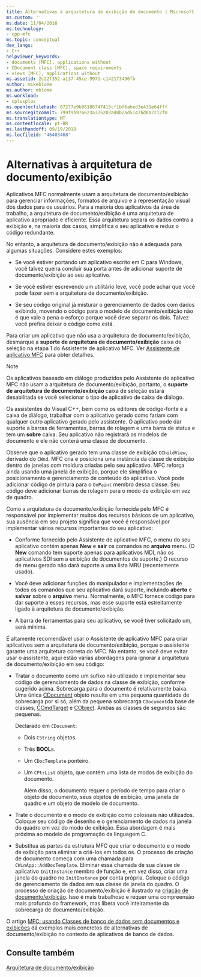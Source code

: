 ```yaml
---
title: Alternativas à arquitetura de exibição de documento | Microsoft Docs
ms.custom: ''
ms.date: 11/04/2016
ms.technology:
- cpp-mfc
ms.topic: conceptual
dev_langs:
- C++
helpviewer_keywords:
- documents [MFC], applications without
- CDocument class [MFC], space requirements
- views [MFC], applications without
ms.assetid: 2c22f352-a137-45ce-9971-c142173496fb
author: mikeblome
ms.author: mblome
ms.workload:
- cplusplus
ms.openlocfilehash: 07277e9b98186747415cf1bf6abed3e431e64fff
ms.sourcegitcommit: 799f9b976623a375203ad8b2ad5147bd6a2212f0
ms.translationtype: MT
ms.contentlocale: pt-BR
ms.lasthandoff: 09/19/2018
ms.locfileid: "46403468"
---
```

# <a name="alternatives-to-the-documentview-architecture"></a>Alternativas à arquitetura de documento/exibição

Aplicativos MFC normalmente usam a arquitetura de documento/exibição para gerenciar informações, formatos de arquivo e a representação visual dos dados para os usuários. Para a maioria dos aplicativos da área de trabalho, a arquitetura de documento/exibição é uma arquitetura de aplicativo apropriado e eficiente. Essa arquitetura separa os dados contra a exibição e, na maioria dos casos, simplifica o seu aplicativo e reduz o código redundante.

No entanto, a arquitetura de documento/exibição não é adequada para algumas situações. Considere estes exemplos:

- Se você estiver portando um aplicativo escrito em C para Windows, você talvez queira concluir sua porta antes de adicionar suporte de documento/exibição ao seu aplicativo.

- Se você estiver escrevendo um utilitário leve, você pode achar que você pode fazer sem a arquitetura de documento/exibição.

- Se seu código original já misturar o gerenciamento de dados com dados exibindo, movendo o código para o modelo de documento/exibição não é que vale a pena o esforço porque você deve separar os dois. Talvez você prefira deixar o código como está.

Para criar um aplicativo que não usa a arquitetura de documento/exibição, desmarque a **suporte de arquitetura de documento/exibição** caixa de seleção na etapa 1 do Assistente de aplicativo MFC. Ver [Assistente de aplicativo MFC](../mfc/reference/mfc-application-wizard.md) para obter detalhes.

> [!NOTE]
>  Os aplicativos baseado em diálogo produzidos pelo Assistente de aplicativo MFC não usam a arquitetura de documento/exibição, portanto, o **suporte de arquitetura de documento/exibição** caixa de seleção estará desabilitada se você selecionar o tipo de aplicativo de caixa de diálogo.

Os assistentes do Visual C++, bem como os editores de código-fonte e a caixa de diálogo, trabalhar com o aplicativo gerado como fariam com qualquer outro aplicativo gerado pelo assistente. O aplicativo pode dar suporte a barras de ferramentas, barras de rolagem e uma barra de status e tem um **sobre** caixa. Seu aplicativo não registrará os modelos de documento e ele não conterá uma classe de documento.

Observe que o aplicativo gerado tem uma classe de exibição `CChildView`, derivado do `CWnd`. MFC cria e posiciona uma instância da classe de exibição dentro de janelas com moldura criadas pelo seu aplicativo. MFC reforça ainda usando uma janela de exibição, porque ele simplifica o posicionamento e gerenciamento de conteúdo do aplicativo. Você pode adicionar código de pintura para o `OnPaint` membro dessa classe. Seu código deve adicionar barras de rolagem para o modo de exibição em vez de quadro.

Como a arquitetura de documento/exibição fornecida pelo MFC é responsável por implementar muitos dos recursos básicos de um aplicativo, sua ausência em seu projeto significa que você é responsável por implementar vários recursos importantes do seu aplicativo:

- Conforme fornecido pelo Assistente de aplicativo MFC, o menu do seu aplicativo contém apenas **New** e **sair** os comandos no **arquivo** menu. (O **New** comando tem suporte apenas para aplicativos MDI, não os aplicativos SDI sem a exibição de documentos de suporte.) O recurso de menu gerado não dará suporte a uma lista MRU (recentemente usado).

- Você deve adicionar funções do manipulador e implementações de todos os comandos que seu aplicativo dará suporte, incluindo **aberto** e **salvar** sobre o **arquivo** menu. Normalmente, o MFC fornece código para dar suporte a esses recursos, mas esse suporte está estreitamente ligado à arquitetura de documento/exibição.

- A barra de ferramentas para seu aplicativo, se você tiver solicitado um, será mínima.

É altamente recomendável usar o Assistente de aplicativo MFC para criar aplicativos sem a arquitetura de documento/exibição, porque o assistente garante uma arquitetura correta do MFC. No entanto, se você deve evitar usar o assistente, aqui estão várias abordagens para ignorar a arquitetura de documento/exibição em seu código:

- Tratar o documento como um sufixo não utilizado e implementar seu código de gerenciamento de dados na classe de exibição, conforme sugerido acima. Sobrecarga para o documento é relativamente baixa. Uma única [CDocument](../mfc/reference/cdocument-class.md) objeto resulta em uma pequena quantidade de sobrecarga por si só, além da pequena sobrecarga `CDocument`da base de classes, [CCmdTarget](../mfc/reference/ccmdtarget-class.md) e [CObject](../mfc/reference/cobject-class.md). Ambas as classes de segundos são pequenas.

     Declarado em `CDocument`:

   - Dois `CString` objetos.

   - Três **BOOL**s.

   - Um `CDocTemplate` ponteiro.

   - Um `CPtrList` objeto, que contém uma lista de modos de exibição do documento.

     Além disso, o documento requer o período de tempo para criar o objeto de documento, seus objetos de exibição, uma janela de quadro e um objeto de modelo de documento.

- Trate o documento e o modo de exibição como colossais não utilizados. Coloque seu código de desenho e o gerenciamento de dados na janela do quadro em vez do modo de exibição. Essa abordagem é mais próxima ao modelo de programação da linguagem C.

- Substitua as partes da estrutura MFC que criar o documento e o modo de exibição para eliminar a criá-los em todos os. O processo de criação de documento começa com uma chamada para `CWinApp::AddDocTemplate`. Eliminar essa chamada de sua classe de aplicativo `InitInstance` membro de função e, em vez disso, criar uma janela do quadro no `InitInstance` por conta própria. Coloque o código de gerenciamento de dados em sua classe de janela do quadro. O processo de criação de documento/exibição é ilustrado na [criação de documento/exibição](../mfc/document-view-creation.md). Isso é mais trabalhoso e requer uma compreensão mais profunda do framework, mas libera você inteiramente da sobrecarga de documento/exibição.

O artigo [MFC: usando Classes de banco de dados sem documentos e exibições](../data/mfc-using-database-classes-without-documents-and-views.md) dá exemplos mais concretos de alternativas de documento/exibição no contexto de aplicativos de banco de dados.

## <a name="see-also"></a>Consulte também

[Arquitetura de documento/exibição](../mfc/document-view-architecture.md)

